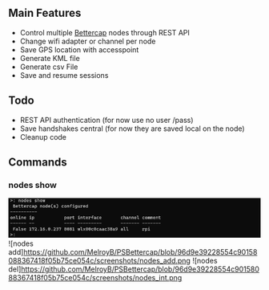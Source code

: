 ## Main Features
* Control multiple [Bettercap](https://github.com/bettercap/bettercap) nodes through REST API 
* Change wifi adapter or channel per node
* Save GPS location with accesspoint
* Generate KML file 
* Generate csv File
* Save and resume sessions

## Todo
* REST API authentication (for now use no user /pass)
* Save handshakes central (for now they are saved local on the node)
* Cleanup code


## Commands
### nodes show
![nodes show](https://github.com/MelroyB/PSBettercap/blob/96d9e39228554c90158088367418f05b75ce054c/screenshots/nodes_show.png)
![nodes add]https://github.com/MelroyB/PSBettercap/blob/96d9e39228554c90158088367418f05b75ce054c/screenshots/nodes_add.png
![nodes del]https://github.com/MelroyB/PSBettercap/blob/96d9e39228554c90158088367418f05b75ce054c/screenshots/nodes_int.png